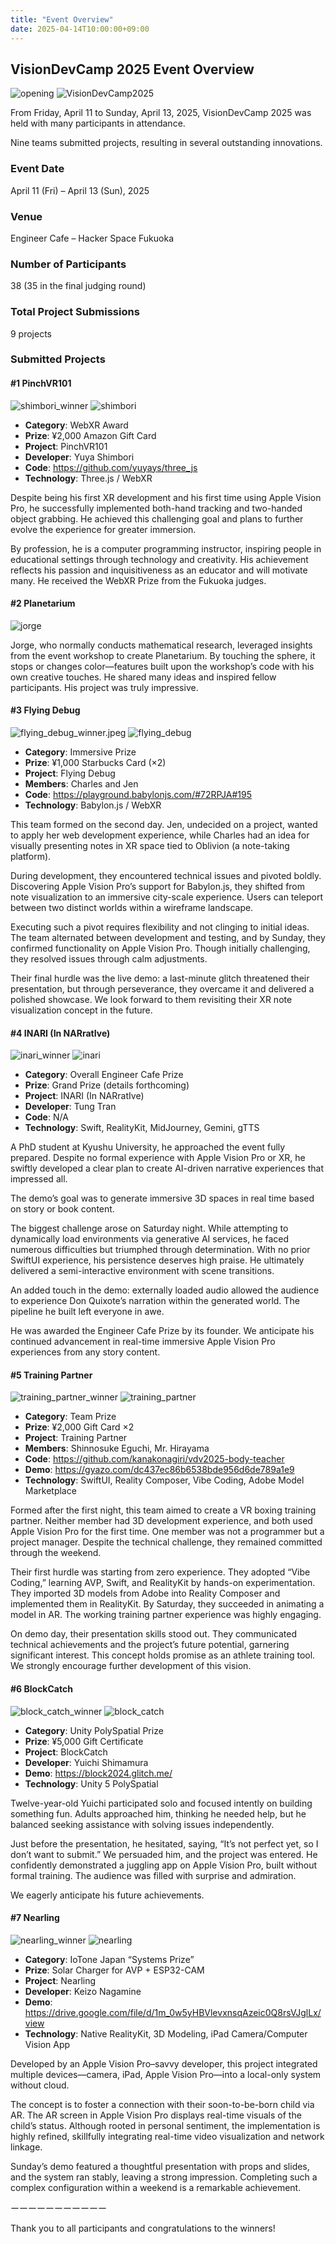 ```yaml
---
title: "Event Overview"
date: 2025-04-14T10:00:00+09:00
---
```


## VisionDevCamp 2025 Event Overview

![opening](/images/2025/opening.jpg)
![VisionDevCamp2025](/images/2025/visiondevcamp2025.jpg)

From Friday, April 11 to Sunday, April 13, 2025, VisionDevCamp 2025 was held with many participants in attendance.

Nine teams submitted projects, resulting in several outstanding innovations.

### Event Date

April 11 (Fri) – April 13 (Sun), 2025

### Venue

Engineer Cafe – Hacker Space Fukuoka

### Number of Participants

38 (35 in the final judging round)

### Total Project Submissions

9 projects

### Submitted Projects

#### #1 PinchVR101

![shimbori_winner](/images/2025/shimbori_winner.jpeg)
![shimbori](/images/2025/shimbori.jpg)

- **Category**: WebXR Award
- **Prize**: ¥2,000 Amazon Gift Card
- **Project**: PinchVR101
- **Developer**: Yuya Shimbori
- **Code**: https://github.com/yuyays/three_js
- **Technology**: Three.js / WebXR

Despite being his first XR development and his first time using Apple Vision Pro, he successfully implemented both-hand tracking and two-handed object grabbing. He achieved this challenging goal and plans to further evolve the experience for greater immersion.

By profession, he is a computer programming instructor, inspiring people in educational settings through technology and creativity. His achievement reflects his passion and inquisitiveness as an educator and will motivate many. He received the WebXR Prize from the Fukuoka judges.

#### #2 Planetarium

![jorge](/images/2025/jorge.jpg)

Jorge, who normally conducts mathematical research, leveraged insights from the event workshop to create Planetarium. By touching the sphere, it stops or changes color—features built upon the workshop’s code with his own creative touches. He shared many ideas and inspired fellow participants. His project was truly impressive.

#### #3 Flying Debug

![flying_debug_winner.jpeg](/images/2025/flying_debug_winner.jpeg)
![flying_debug](/images/2025/flying_debug.jpg)

- **Category**: Immersive Prize
- **Prize**: ¥1,000 Starbucks Card (×2)
- **Project**: Flying Debug
- **Members**: Charles and Jen
- **Code**: https://playground.babylonjs.com/#72RPJA#195
- **Technology**: Babylon.js / WebXR

This team formed on the second day. Jen, undecided on a project, wanted to apply her web development experience, while Charles had an idea for visually presenting notes in XR space tied to Oblivion (a note-taking platform).

During development, they encountered technical issues and pivoted boldly. Discovering Apple Vision Pro’s support for Babylon.js, they shifted from note visualization to an immersive city-scale experience. Users can teleport between two distinct worlds within a wireframe landscape.

Executing such a pivot requires flexibility and not clinging to initial ideas. The team alternated between development and testing, and by Sunday, they confirmed functionality on Apple Vision Pro. Though initially challenging, they resolved issues through calm adjustments.

Their final hurdle was the live demo: a last-minute glitch threatened their presentation, but through perseverance, they overcame it and delivered a polished showcase. We look forward to them revisiting their XR note visualization concept in the future.

#### #4 INARI (In NARratIve)

![inari_winner](/images/2025/inari_winner.jpg)
![inari](/images/2025/inari.jpg)

- **Category**: Overall Engineer Cafe Prize
- **Prize**: Grand Prize (details forthcoming)
- **Project**: INARI (In NARratIve)
- **Developer**: Tung Tran
- **Code**: N/A
- **Technology**: Swift, RealityKit, MidJourney, Gemini, gTTS

A PhD student at Kyushu University, he approached the event fully prepared. Despite no formal experience with Apple Vision Pro or XR, he swiftly developed a clear plan to create AI-driven narrative experiences that impressed all.

The demo’s goal was to generate immersive 3D spaces in real time based on story or book content.

The biggest challenge arose on Saturday night. While attempting to dynamically load environments via generative AI services, he faced numerous difficulties but triumphed through determination. With no prior SwiftUI experience, his persistence deserves high praise. He ultimately delivered a semi-interactive environment with scene transitions.

An added touch in the demo: externally loaded audio allowed the audience to experience Don Quixote’s narration within the generated world. The pipeline he built left everyone in awe.

He was awarded the Engineer Cafe Prize by its founder. We anticipate his continued advancement in real-time immersive Apple Vision Pro experiences from any story content.

#### #5 Training Partner

![training_partner_winner](/images/2025/training_partner_winner.jpg)
![training_partner](/images/2025/training_partner.jpg)

- **Category**: Team Prize
- **Prize**: ¥2,000 Gift Card ×2
- **Project**: Training Partner
- **Members**: Shinnosuke Eguchi, Mr. Hirayama
- **Code**: https://github.com/kanakonagiri/vdv2025-body-teacher
- **Demo**: https://gyazo.com/dc437ec86b6538bde956d6de789a1e9
- **Technology**: SwiftUI, Reality Composer, Vibe Coding, Adobe Model Marketplace

Formed after the first night, this team aimed to create a VR boxing training partner. Neither member had 3D development experience, and both used Apple Vision Pro for the first time. One member was not a programmer but a project manager. Despite the technical challenge, they remained committed through the weekend.

Their first hurdle was starting from zero experience. They adopted “Vibe Coding,” learning AVP, Swift, and RealityKit by hands-on experimentation. They imported 3D models from Adobe into Reality Composer and implemented them in RealityKit. By Saturday, they succeeded in animating a model in AR. The working training partner experience was highly engaging.

On demo day, their presentation skills stood out. They communicated technical achievements and the project’s future potential, garnering significant interest. This concept holds promise as an athlete training tool. We strongly encourage further development of this vision.

#### #6 BlockCatch

![block_catch_winner](/images/2025/block_catch_winner.jpg)
![block_catch](/images/2025/block_catch.jpg)

- **Category**: Unity PolySpatial Prize
- **Prize**: ¥5,000 Gift Certificate
- **Project**: BlockCatch
- **Developer**: Yuichi Shimamura
- **Demo**: https://block2024.glitch.me/
- **Technology**: Unity 5 PolySpatial

Twelve-year-old Yuichi participated solo and focused intently on building something fun. Adults approached him, thinking he needed help, but he balanced seeking assistance with solving issues independently.

Just before the presentation, he hesitated, saying, “It’s not perfect yet, so I don’t want to submit.” We persuaded him, and the project was entered. He confidently demonstrated a juggling app on Apple Vision Pro, built without formal training. The audience was filled with surprise and admiration.

We eagerly anticipate his future achievements.

#### #7 Nearling

![nearling_winner](/images/2025/nearling_winner.jpg)
![nearling](/images/2025/nearling.jpg)

- **Category**: IoTone Japan “Systems Prize”
- **Prize**: Solar Charger for AVP + ESP32-CAM
- **Project**: Nearling
- **Developer**: Keizo Nagamine
- **Demo**: https://drive.google.com/file/d/1m_0w5yHBVlevxnsqAzeic0Q8rsVJglLx/view
- **Technology**: Native RealityKit, 3D Modeling, iPad Camera/Computer Vision App

Developed by an Apple Vision Pro–savvy developer, this project integrated multiple devices—camera, iPad, Apple Vision Pro—into a local-only system without cloud.

The concept is to foster a connection with their soon-to-be-born child via AR. The AR screen in Apple Vision Pro displays real-time visuals of the child’s status. Although rooted in personal sentiment, the implementation is highly refined, skillfully integrating real-time video visualization and network linkage.

Sunday’s demo featured a thoughtful presentation with props and slides, and the system ran stably, leaving a strong impression. Completing such a complex configuration within a weekend is a remarkable achievement.

ーーーーーーーーーーー

Thank you to all participants and congratulations to the winners!

